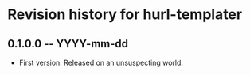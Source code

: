 # Revision history for hurl-templater

## 0.1.0.0  -- YYYY-mm-dd

* First version. Released on an unsuspecting world.
